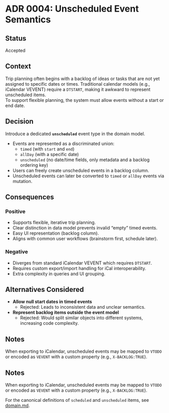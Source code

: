 # ADR 0004: Unscheduled Event Semantics

## Status
Accepted

## Context
Trip planning often begins with a backlog of ideas or tasks that are not yet assigned to specific dates or times. Traditional calendar models (e.g., iCalendar VEVENT) require a `DTSTART`, making it awkward to represent unscheduled items.  
To support flexible planning, the system must allow events without a start or end date.

## Decision
Introduce a dedicated **`unscheduled`** event type in the domain model.

- Events are represented as a discriminated union:  
  - `timed` (with `start` and `end`)  
  - `allDay` (with a specific date)  
  - `unscheduled` (no date/time fields, only metadata and a backlog ordering key)  
- Users can freely create unscheduled events in a backlog column.  
- Unscheduled events can later be converted to `timed` or `allDay` events via mutation.  

## Consequences

### Positive
- Supports flexible, iterative trip planning.  
- Clear distinction in data model prevents invalid “empty” timed events.  
- Easy UI representation (backlog column).  
- Aligns with common user workflows (brainstorm first, schedule later).  

### Negative
- Diverges from standard iCalendar VEVENT which requires `DTSTART`.  
- Requires custom export/import handling for iCal interoperability.  
- Extra complexity in queries and UI grouping.  

## Alternatives Considered
- **Allow null start dates in timed events**  
  - Rejected: Leads to inconsistent data and unclear semantics.  
- **Represent backlog items outside the event model**  
  - Rejected: Would split similar objects into different systems, increasing code complexity.  

## Notes
When exporting to iCalendar, unscheduled events may be mapped to `VTODO` or encoded as `VEVENT` with a custom property (e.g., `X-BACKLOG:TRUE`).

## Notes
When exporting to iCalendar, unscheduled events may be mapped to `VTODO` or encoded as `VEVENT` with a custom property (e.g., `X-BACKLOG:TRUE`).  

For the canonical definitions of `scheduled` and `unscheduled` items, see [domain.md](../domain.md).